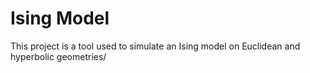 # Ising Model

This project is a tool used to simulate an Ising model on Euclidean and hyperbolic geometries/


